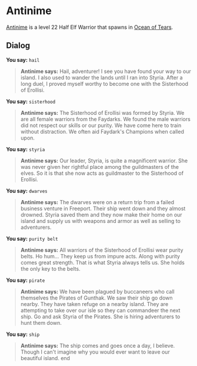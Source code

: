 # Antinime



[Antinime](/npc/69026) is a level 22 Half Elf Warrior that spawns in [Ocean of Tears](/zone/69).



## Dialog

**You say:** `hail`



>**Antinime says:** Hail, adventurer! I see you have found your way to our island. I also used to wander the lands until I ran into Styria. After a long duel, I proved myself worthy to become one with the Sisterhood of Erollisi.

**You say:** `sisterhood`



>**Antinime says:** The Sisterhood of Erollisi was formed by Styria. We are all female warriors from the Faydarks. We found the male warriors did not respect our skills or our purity. We have come here to train without distraction. We often aid Faydark's Champions when called upon.

**You say:** `styria`



>**Antinime says:** Our leader, Styria, is quite a magnificent warrior. She was never given her rightful place among the guildmasters of the elves. So it is that she now acts as guildmaster to the Sisterhood of Erollisi.


**You say:** `dwarves`



>**Antinime says:** The dwarves were on a return trip from a failed business venture in Freeport. Their ship went down and they almost drowned. Styria saved them and they now make their home on our island and supply us with weapons and armor as well as selling to adventurers.

**You say:** `purity belt`



>**Antinime says:** All warriors of the Sisterhood of Erollisi wear purity belts. Ho hum... They keep us from impure acts. Along with purity comes great strength. That is what Styria always tells us. She holds the only key to the belts.

**You say:** `pirate`



>**Antinime says:** We have been plagued by buccaneers who call themselves the Pirates of Gunthak. We saw their ship go down nearby. They have taken refuge on a nearby island. They are attempting to take over our isle so they can commandeer the next ship. Go and ask Styria of the Pirates. She is hiring adventurers to hunt them down.

**You say:** `ship`



>**Antinime says:** The ship comes and goes once a day, I believe.  Though I can't imagine why you would ever want to leave our beautiful island.
end